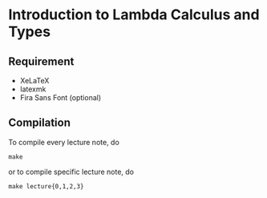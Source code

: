 # Introduction to Lambda Calculus and Types

## Requirement 

* XeLaTeX 
* latexmk 
* Fira Sans Font (optional) 

## Compilation

To compile every lecture note, do

``make``

or to compile specific lecture note, do

``make lecture{0,1,2,3}``

